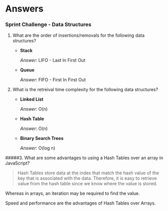# Answers
### Sprint Challenge - Data Structures

1. What are the order of insertions/removals for the following data structures?
   - **Stack**

     *Answer*: LIFO - Last In First Out
   - **Queue**

     *Answer*: FIFO - First In First Out


2. What is the retreival time complexity for the following data structures?
   - **Linked List**
     
     *Answer*: O(n)
   - **Hash Table**
     
     *Answer*: O(n)
   - **Binary Search Trees**
     
     *Answer*: O(log n)


#####3. What are some advantages to using a Hash Tables over an array in JavaScript?

   >Hash Tables store data at the index that match the hash value of the key that is associated with the data. Therefore, it is easy to retrieve value from the hash table since we know where the value is stored.

   Whereas in arrays, an iteration may be required to find the value.

   Speed and performance are the advantages of Hash Tables over Arrays.